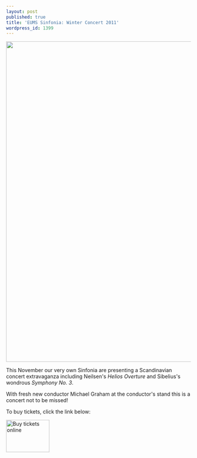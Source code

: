 ```yaml
---
layout: post
published: true
title: 'EUMS Sinfonia: Winter Concert 2011'
wordpress_id: 1399
---
```


<a title="buy tickets online" href="http://www.ticketsource.co.uk/event/18481"> <img src="{{ site.external_assets }}/posters/20111126_sinf.jpg" alt="" width="620" height="872" /></a>

This November our very own Sinfonia are presenting a Scandinavian concert extravaganza including Neilsen's <em>Helios Overture</em> and Sibelius's wondrous <em>Symphony No. 3</em>.

With fresh new conductor Michael Graham at the conductor's stand this is a concert not to be missed!

To buy tickets, click the link below:

<a title="buy tickets online" href="http://www.ticketsource.co.uk/event/18481"> <img class="centred" src="http://www.ticketsource.co.uk/images/buyTickets/buyTickets-medium.png" alt="Buy tickets online" width="118" height="88" border="0" /></a>
